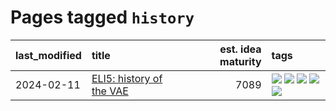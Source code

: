 # Pages tagged `history`

|last_modified|title|est. idea maturity|tags
|:---|:---|---:|:---|
|2024-02-11|[ELI5: history of the VAE](../ufldl_history.md)|7089|[![](https://img.shields.io/badge/tag-education-82d6e)](../tags/education.md) [![](https://img.shields.io/badge/tag-feature_learning-a682e)](../tags/feature_learning.md) [![](https://img.shields.io/badge/tag-history-1661bc)](../tags/history.md) [![](https://img.shields.io/badge/tag-publication-c4fb38)](../tags/publication.md) [![](https://img.shields.io/badge/tag-vae-296bb1)](../tags/vae.md)|